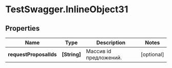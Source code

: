 # TestSwagger.InlineObject31

## Properties

Name | Type | Description | Notes
------------ | ------------- | ------------- | -------------
**requestProposalIds** | **[String]** | Массив id предложений. | [optional] 


